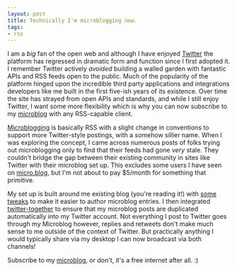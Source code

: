 ```yaml
---
layout: post
title: Technically I'm microblogging now.
tags:
- rss
---
```


I am a _big_ fan of the open web and although I have enjoyed
[Twitter](https://twitter.com/agentdero) the platform has regressed in dramatic
form and function since I first adopted it. I remember Twitter actively
_avoided_ building a walled garden with fantastic APIs and RSS feeds open to
the public. Much of the popularity of the platform hinged upon the incredible
third party applications and integrations developers like me built in the first
five-ish years of its existence. Over time the site has strayed from open APIs
and standards, and while I still enjoy Twitter, I want some more flexibility
which is why you can now subscribe to my [microblog](/microblog.xml) with any
RSS-capable client.

[Microblogging](https://en.wikipedia.org/wiki/Microblogging) is basically RSS
with a slight change in conventions to support more Twitter-style postings,
with a somehow sillier name. When I was exploring the concept, I came across
numerous posts of folks trying out microblogging only to find that their feeds
had gone _very_ stale. They couldn't bridge the gap between their existing
community in sites like Twitter with their microblog set up. This excludes some
users I have seen on [micro.blog](https://micro.blog), but I'm not about to pay
$5/month for something that primitive.

My set up is built around me existing blog (you're reading it!) with
[some](https://github.com/rtyler/brokenco.de/blob/4e1513b75cab88ed4f098a0f905c33c9860f9d39/_config.yml#L15-L18)
[tweaks](https://github.com/rtyler/brokenco.de/blob/4e1513b75cab88ed4f098a0f905c33c9860f9d39/_scripts/new-microblog)
to make it easier to author microblog entries. I then integrated
[twitter-together](https://github.com/gr2m/twitter-together/) to ensure that my
microblog posts are duplicated automatically into my Twitter account.  Not
everything I post to Twitter goes through my Microblog however, replies and
retweets don't make much sense to me outside of the context of Twitter. But
practically anything I would typically share via my desktop I can now broadcast
via both channels!


Subscribe to my [microblog](/microblog.xml), or don't, it's a free internet after all. :)
